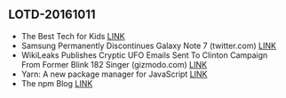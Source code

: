 ## LOTD-20161011

- The Best Tech for Kids [LINK](http://www.kidtech.co/)
- Samsung Permanently Discontinues Galaxy Note 7  (twitter.com)  [LINK](https://hardware.slashdot.org/story/16/10/11/0930237/samsung-permanently-discontinues-galaxy-note-7)
- WikiLeaks Publishes Cryptic UFO Emails Sent To Clinton Campaign From Former Blink 182 Singer  (gizmodo.com)  [LINK](https://politics.slashdot.org/story/16/10/11/0017213/wikileaks-publishes-cryptic-ufo-emails-sent-to-clinton-campaign-from-former-blink-182-singer)
- Yarn: A new package manager for JavaScript [LINK](https://code.facebook.com/posts/1840075619545360)
- The npm Blog [LINK](http://blog.npmjs.org/post/151660845210/hello-yarn)
